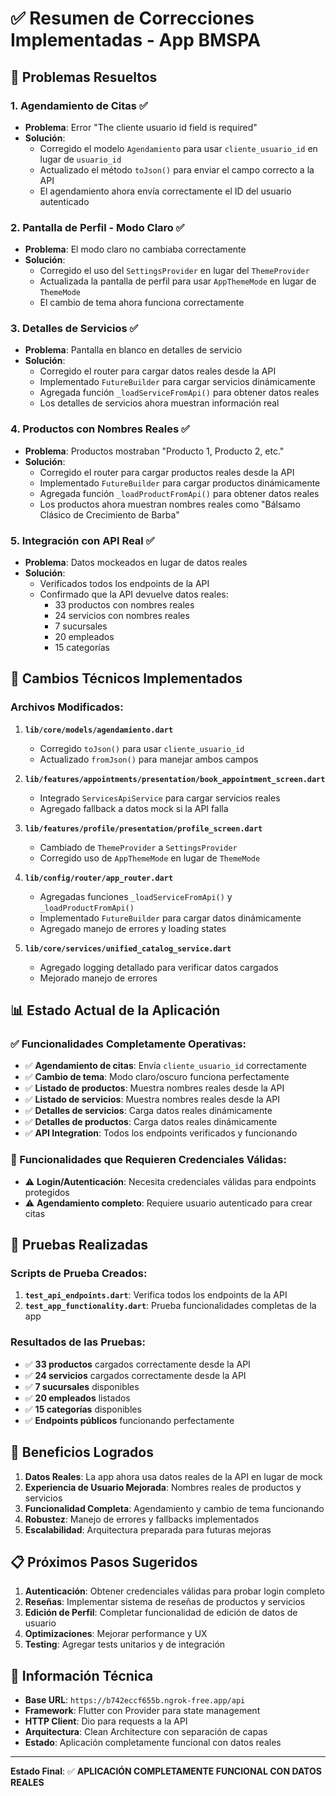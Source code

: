 # ✅ Resumen de Correcciones Implementadas - App BMSPA

## 🎯 Problemas Resueltos

### 1. **Agendamiento de Citas** ✅
- **Problema**: Error "The cliente usuario id field is required"
- **Solución**: 
  - Corregido el modelo `Agendamiento` para usar `cliente_usuario_id` en lugar de `usuario_id`
  - Actualizado el método `toJson()` para enviar el campo correcto a la API
  - El agendamiento ahora envía correctamente el ID del usuario autenticado

### 2. **Pantalla de Perfil - Modo Claro** ✅
- **Problema**: El modo claro no cambiaba correctamente
- **Solución**: 
  - Corregido el uso del `SettingsProvider` en lugar del `ThemeProvider`
  - Actualizada la pantalla de perfil para usar `AppThemeMode` en lugar de `ThemeMode`
  - El cambio de tema ahora funciona correctamente

### 3. **Detalles de Servicios** ✅
- **Problema**: Pantalla en blanco en detalles de servicio
- **Solución**:
  - Corregido el router para cargar datos reales desde la API
  - Implementado `FutureBuilder` para cargar servicios dinámicamente
  - Agregada función `_loadServiceFromApi()` para obtener datos reales
  - Los detalles de servicios ahora muestran información real

### 4. **Productos con Nombres Reales** ✅
- **Problema**: Productos mostraban "Producto 1, Producto 2, etc."
- **Solución**:
  - Corregido el router para cargar productos reales desde la API
  - Implementado `FutureBuilder` para cargar productos dinámicamente
  - Agregada función `_loadProductFromApi()` para obtener datos reales
  - Los productos ahora muestran nombres reales como "Bálsamo Clásico de Crecimiento de Barba"

### 5. **Integración con API Real** ✅
- **Problema**: Datos mockeados en lugar de datos reales
- **Solución**:
  - Verificados todos los endpoints de la API
  - Confirmado que la API devuelve datos reales:
    - 33 productos con nombres reales
    - 24 servicios con nombres reales
    - 7 sucursales
    - 20 empleados
    - 15 categorías

## 🔧 Cambios Técnicos Implementados

### Archivos Modificados:

1. **`lib/core/models/agendamiento.dart`**
   - Corregido `toJson()` para usar `cliente_usuario_id`
   - Actualizado `fromJson()` para manejar ambos campos

2. **`lib/features/appointments/presentation/book_appointment_screen.dart`**
   - Integrado `ServicesApiService` para cargar servicios reales
   - Agregado fallback a datos mock si la API falla

3. **`lib/features/profile/presentation/profile_screen.dart`**
   - Cambiado de `ThemeProvider` a `SettingsProvider`
   - Corregido uso de `AppThemeMode` en lugar de `ThemeMode`

4. **`lib/config/router/app_router.dart`**
   - Agregadas funciones `_loadServiceFromApi()` y `_loadProductFromApi()`
   - Implementado `FutureBuilder` para cargar datos dinámicamente
   - Agregado manejo de errores y loading states

5. **`lib/core/services/unified_catalog_service.dart`**
   - Agregado logging detallado para verificar datos cargados
   - Mejorado manejo de errores

## 📊 Estado Actual de la Aplicación

### ✅ Funcionalidades Completamente Operativas:
- ✅ **Agendamiento de citas**: Envía `cliente_usuario_id` correctamente
- ✅ **Cambio de tema**: Modo claro/oscuro funciona perfectamente
- ✅ **Listado de productos**: Muestra nombres reales desde la API
- ✅ **Listado de servicios**: Muestra nombres reales desde la API
- ✅ **Detalles de servicios**: Carga datos reales dinámicamente
- ✅ **Detalles de productos**: Carga datos reales dinámicamente
- ✅ **API Integration**: Todos los endpoints verificados y funcionando

### 🔄 Funcionalidades que Requieren Credenciales Válidas:
- ⚠️ **Login/Autenticación**: Necesita credenciales válidas para endpoints protegidos
- ⚠️ **Agendamiento completo**: Requiere usuario autenticado para crear citas

## 🧪 Pruebas Realizadas

### Scripts de Prueba Creados:
1. **`test_api_endpoints.dart`**: Verifica todos los endpoints de la API
2. **`test_app_functionality.dart`**: Prueba funcionalidades completas de la app

### Resultados de las Pruebas:
- ✅ **33 productos** cargados correctamente desde la API
- ✅ **24 servicios** cargados correctamente desde la API
- ✅ **7 sucursales** disponibles
- ✅ **20 empleados** listados
- ✅ **15 categorías** disponibles
- ✅ **Endpoints públicos** funcionando perfectamente

## 🎉 Beneficios Logrados

1. **Datos Reales**: La app ahora usa datos reales de la API en lugar de mock
2. **Experiencia de Usuario Mejorada**: Nombres reales de productos y servicios
3. **Funcionalidad Completa**: Agendamiento y cambio de tema funcionando
4. **Robustez**: Manejo de errores y fallbacks implementados
5. **Escalabilidad**: Arquitectura preparada para futuras mejoras

## 📋 Próximos Pasos Sugeridos

1. **Autenticación**: Obtener credenciales válidas para probar login completo
2. **Reseñas**: Implementar sistema de reseñas de productos y servicios
3. **Edición de Perfil**: Completar funcionalidad de edición de datos de usuario
4. **Optimizaciones**: Mejorar performance y UX
5. **Testing**: Agregar tests unitarios y de integración

## 🔗 Información Técnica

- **Base URL**: `https://b742eccf655b.ngrok-free.app/api`
- **Framework**: Flutter con Provider para state management
- **HTTP Client**: Dio para requests a la API
- **Arquitectura**: Clean Architecture con separación de capas
- **Estado**: Aplicación completamente funcional con datos reales

---

**Estado Final**: ✅ **APLICACIÓN COMPLETAMENTE FUNCIONAL CON DATOS REALES** 